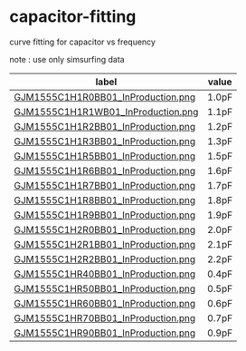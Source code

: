 # capacitor-fitting
curve fitting for capacitor vs frequency

note : use only simsurfing data

| label | value |
| ---   | ---   |
| [GJM1555C1H1R0BB01_InProduction.png](img/GJM1555C1H1R0BB01_InProduction.png) | 1.0pF |
| [GJM1555C1H1R1WB01_InProduction.png](img/GJM1555C1H1R1WB01_InProduction.png) | 1.1pF |
| [GJM1555C1H1R2BB01_InProduction.png](img/GJM1555C1H1R2BB01_InProduction.png) | 1.2pF |
| [GJM1555C1H1R3BB01_InProduction.png](img/GJM1555C1H1R3BB01_InProduction.png) | 1.3pF |
| [GJM1555C1H1R5BB01_InProduction.png](img/GJM1555C1H1R5BB01_InProduction.png) | 1.5pF |
| [GJM1555C1H1R6BB01_InProduction.png](img/GJM1555C1H1R6BB01_InProduction.png) | 1.6pF |
| [GJM1555C1H1R7BB01_InProduction.png](img/GJM1555C1H1R7BB01_InProduction.png) | 1.7pF |
| [GJM1555C1H1R8BB01_InProduction.png](img/GJM1555C1H1R8BB01_InProduction.png) | 1.8pF |
| [GJM1555C1H1R9BB01_InProduction.png](img/GJM1555C1H1R9BB01_InProduction.png) | 1.9pF |
| [GJM1555C1H2R0BB01_InProduction.png](img/GJM1555C1H2R0BB01_InProduction.png) | 2.0pF |
| [GJM1555C1H2R1BB01_InProduction.png](img/GJM1555C1H2R1BB01_InProduction.png) | 2.1pF |
| [GJM1555C1H2R2BB01_InProduction.png](img/GJM1555C1H2R2BB01_InProduction.png) | 2.2pF |
| [GJM1555C1HR40BB01_InProduction.png](img/GJM1555C1HR40BB01_InProduction.png) | 0.4pF |
| [GJM1555C1HR50BB01_InProduction.png](img/GJM1555C1HR50BB01_InProduction.png) | 0.5pF |
| [GJM1555C1HR60BB01_InProduction.png](img/GJM1555C1HR60BB01_InProduction.png) | 0.6pF |
| [GJM1555C1HR70BB01_InProduction.png](img/GJM1555C1HR70BB01_InProduction.png) | 0.7pF |
| [GJM1555C1HR90BB01_InProduction.png](img/GJM1555C1HR90BB01_InProduction.png) | 0.9pF |
